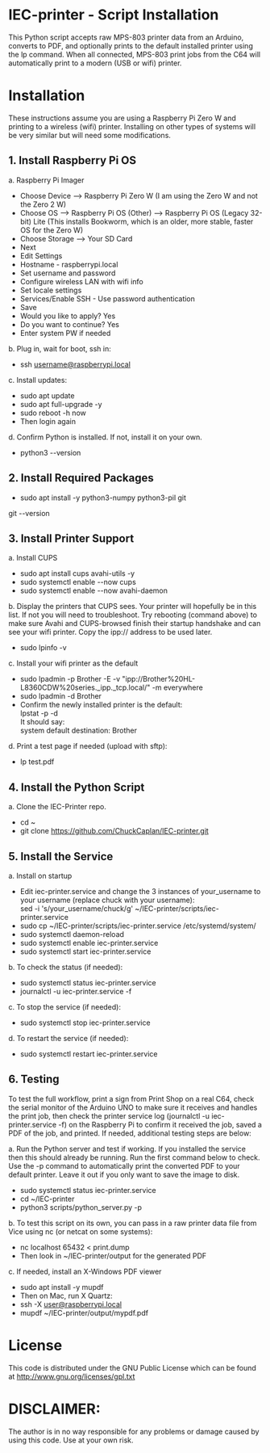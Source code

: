 # IEC-printer - Script Installation

This Python script accepts raw MPS-803 printer data from an Arduino, converts to PDF, and optionally prints to the default installed printer using the lp command. When all connected, MPS-803 print jobs from the C64 will automatically print to a modern (USB or wifi) printer.

# Installation

These instructions assume you are using a Raspberry Pi Zero W and printing to a wireless (wifi) printer. Installing on other types of systems will be very similar but will need some modifications.

## 1. Install Raspberry Pi OS

a. Raspberry Pi Imager
- Choose Device --> Raspberry Pi Zero W (I am using the Zero W and not the Zero 2 W)
- Choose OS --> Raspberry Pi OS (Other) --> Raspberry Pi OS (Legacy 32-bit) Lite (This installs Bookworm, which is an older, more stable, faster OS for the Zero W)
- Choose Storage --> Your SD Card
- Next
- Edit Settings
- Hostname - raspberrypi.local
- Set username and password
- Configure wireless LAN with wifi info
- Set locale settings
- Services/Enable SSH - Use password authentication
- Save
- Would you like to apply? Yes
- Do you want to continue? Yes
- Enter system PW if needed

b. Plug in, wait for boot, ssh in:
- ssh username@raspberrypi.local

c. Install updates:
- sudo apt update
- sudo apt full-upgrade -y
- sudo reboot -h now
- Then login again

d. Confirm Python is installed. If not, install it on your own.
- python3 --version

## 2. Install Required Packages
- sudo apt install -y python3-numpy python3-pil git

git --version

## 3. Install Printer Support
a. Install CUPS
- sudo apt install cups avahi-utils -y
- sudo systemctl enable --now cups
- sudo systemctl enable --now avahi-daemon

b. Display the printers that CUPS sees. Your printer will hopefully be in this list. If not you will need to troubleshoot. Try rebooting (command above) to make sure  Avahi and CUPS-browsed finish their startup handshake and can see your wifi printer. Copy the ipp:// address to be used later.
- sudo lpinfo -v

c. Install your wifi printer as the default
- sudo lpadmin -p Brother -E -v "ipp://Brother%20HL-L8360CDW%20series._ipp._tcp.local/" -m everywhere
- sudo lpadmin -d Brother
- Confirm the newly installed printer is the default:\
lpstat -p -d\
It should say:\
system default destination: Brother

d. Print a test page if needed (upload with sftp):
- lp test.pdf

## 4. Install the Python Script
a. Clone the IEC-Printer repo.
- cd ~    
- git clone https://github.com/ChuckCaplan/IEC-printer.git

## 5. Install the Service

a. Install on startup
- Edit iec-printer.service and change the 3 instances of your_username to your username (replace chuck with your username):\
sed -i 's/your_username/chuck/g' ~/IEC-printer/scripts/iec-printer.service
- sudo cp ~/IEC-printer/scripts/iec-printer.service /etc/systemd/system/
- sudo systemctl daemon-reload
- sudo systemctl enable iec-printer.service
- sudo systemctl start iec-printer.service

b. To check the status (if needed):
- sudo systemctl status iec-printer.service
- journalctl -u iec-printer.service -f

c. To stop the service (if needed):
- sudo systemctl stop iec-printer.service

d. To restart the service (if needed):
- sudo systemctl restart iec-printer.service

## 6. Testing

To test the full workflow, print a sign from Print Shop on a real C64, check the serial monitor of the Arduino UNO to make sure it receives and handles the print job, then check the printer service log (journalctl -u iec-printer.service -f) on the Raspberry Pi to confirm it received the job, saved a PDF of the job, and printed. If needed, additional testing steps are below:

a. Run the Python server and test if working. If you installed the service then this should already be running. Run the first command below to check. Use the -p command to automatically print the converted PDF to your default printer. Leave it out if you only want to save the image to disk.
- sudo systemctl status iec-printer.service
- cd ~/IEC-printer
- python3 scripts/python_server.py -p

b. To test this script on its own, you can pass in a raw printer data file from Vice using nc (or netcat on some systems):

- nc localhost 65432 < print.dump
- Then look in ~/IEC-printer/output for the generated PDF

c. If needed, install an X-Windows PDF viewer
- sudo apt install -y mupdf
- Then on Mac, run X Quartz:
- ssh -X user@raspberrypi.local
- mupdf ~/IEC-printer/output/mypdf.pdf

# License

This code is distributed under the GNU Public License
which can be found at http://www.gnu.org/licenses/gpl.txt

# DISCLAIMER:
The author is in no way responsible for any problems or damage caused by using this code. Use at your own risk.